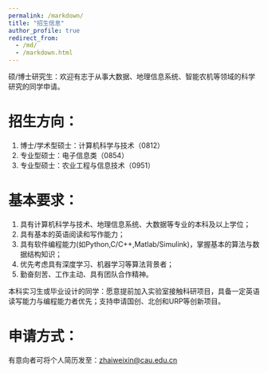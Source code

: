 ```yaml
---
permalink: /markdown/
title: "招生信息"
author_profile: true
redirect_from: 
  - /md/
  - /markdown.html
---
```



硕/博士研究生：欢迎有志于从事大数据、地理信息系统、智能农机等领域的科学研究的同学申请。

招生方向：
======
  1. 博士/学术型硕士：计算机科学与技术（0812）
  2. 专业型硕士：电子信息类（0854）
  3. 专业型硕士：农业工程与信息技术（0951）


基本要求：
======
  1. 具有计算机科学与技术、地理信息系统、大数据等专业的本科及以上学位；
  2. 具有基本的英语阅读和写作能力；
  3. 具有软件编程能力(如Python,C/C++,Matlab/Simulink)，掌握基本的算法与数据结构知识；
  4. 优先考虑具有深度学习、机器学习等算法背景者；
  5. 勤奋刻苦、工作主动、具有团队合作精神。

本科实习生或毕业设计的同学：愿意提前加入实验室接触科研项目，具备一定英语读写能力与编程能力者优先；支持申请国创、北创和URP等创新项目。


申请方式：
======
有意向者可将个人简历发至：zhaiweixin@cau.edu.cn




